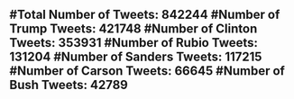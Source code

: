 #Total Number of Tweets: 842244 
#Number of Trump Tweets: 421748
#Number of Clinton Tweets: 353931
#Number of Rubio Tweets: 131204
#Number of Sanders Tweets: 117215
#Number of Carson Tweets: 66645
#Number of Bush Tweets: 42789
---
